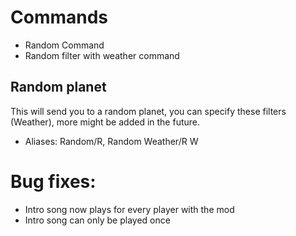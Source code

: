 # Commands
- Random Command
- Random filter with weather command

## Random planet
This will send you to a random planet, you can specify these filters (Weather), more might be added in the future.
- Aliases: Random/R, Random Weather/R W

# Bug fixes:
- Intro song now plays for every player with the mod
- Intro song can only be played once
